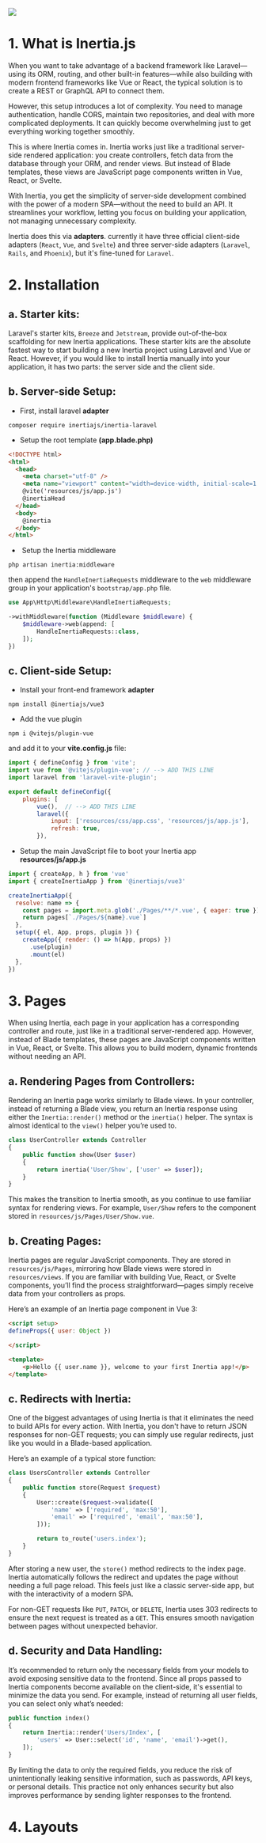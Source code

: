 ![](inertia.png)

# 1. What is Inertia.js

When you want to take advantage of a backend framework like Laravel—using its ORM, routing, and other built-in features—while also building with modern frontend frameworks like Vue or React, the typical solution is to create a REST or GraphQL API to connect them.

However, this setup introduces a lot of complexity. You need to manage authentication, handle CORS, maintain two repositories, and deal with more complicated deployments. It can quickly become overwhelming just to get everything working together smoothly.

This is where Inertia comes in. Inertia works just like a traditional server-side rendered application: you create controllers, fetch data from the database through your ORM, and render views. But instead of Blade templates, these views are JavaScript page components written in Vue, React, or Svelte.

With Inertia, you get the simplicity of server-side development combined with the power of a modern SPA—without the need to build an API. It streamlines your workflow, letting you focus on building your application, not managing unnecessary complexity.

Inertia does this via **adapters**. currently it have three official client-side adapters (`React`, `Vue`, and `Svelte`) and three server-side adapters (`Laravel`, `Rails`, and `Phoenix`), but it's fine-tuned for `Laravel`.

# 2. Installation

## a. Starter kits:

Laravel's starter kits, `Breeze` and `Jetstream`, provide out-of-the-box scaffolding for new Inertia applications. These starter kits are the absolute fastest way to start building a new Inertia project using Laravel and Vue or React. However, if you would like to install Inertia manually into your application, it has two parts: the server side and the client side.

## b. Server-side Setup:

- First, install laravel **adapter**

```shell
composer require inertiajs/inertia-laravel
```

- Setup the root template **(app.blade.php)**

```html
<!DOCTYPE html>
<html>
  <head>
    <meta charset="utf-8" />
    <meta name="viewport" content="width=device-width, initial-scale=1.0, maximum-scale=1.0" />
    @vite('resources/js/app.js')
    @inertiaHead
  </head>
  <body>
    @inertia
  </body>
</html>
```

-  Setup the Inertia middleware

```shell
php artisan inertia:middleware
```

then append the `HandleInertiaRequests` middleware to the `web` middleware group in your application's `bootstrap/app.php` file.

```php
use App\Http\Middleware\HandleInertiaRequests;

->withMiddleware(function (Middleware $middleware) {
    $middleware->web(append: [
        HandleInertiaRequests::class,
    ]);
})
```

## c. Client-side Setup:

- Install your front-end framework **adapter**

```shell
npm install @inertiajs/vue3
```

- Add the vue plugin

```shell
npm i @vitejs/plugin-vue
```

and add it to your **vite.config.js** file:

```js
import { defineConfig } from 'vite';
import vue from '@vitejs/plugin-vue'; // --> ADD THIS LINE
import laravel from 'laravel-vite-plugin';

export default defineConfig({
    plugins: [
        vue(),  // --> ADD THIS LINE
        laravel({
            input: ['resources/css/app.css', 'resources/js/app.js'],
            refresh: true,
        }),
```

- Setup the main JavaScript file to boot your Inertia app **resources/js/app.js**

```js
import { createApp, h } from 'vue'
import { createInertiaApp } from '@inertiajs/vue3'

createInertiaApp({
  resolve: name => {
    const pages = import.meta.glob('./Pages/**/*.vue', { eager: true })
    return pages[`./Pages/${name}.vue`]
  },
  setup({ el, App, props, plugin }) {
    createApp({ render: () => h(App, props) })
      .use(plugin)
      .mount(el)
  },
})
```

# 3. Pages

When using Inertia, each page in your application has a corresponding controller and route, just like in a traditional server-rendered app. However, instead of Blade templates, these pages are JavaScript components written in Vue, React, or Svelte. This allows you to build modern, dynamic frontends without needing an API.

## a. Rendering Pages from Controllers:

Rendering an Inertia page works similarly to Blade views. In your controller, instead of returning a Blade view, you return an Inertia response using either the `Inertia::render()` method or the `inertia()` helper. The syntax is almost identical to the `view()` helper you’re used to.

```php
class UserController extends Controller
{
    public function show(User $user)
    {
        return inertia('User/Show', ['user' => $user]);
    }
}
```

This makes the transition to Inertia smooth, as you continue to use familiar syntax for rendering views. For example, `User/Show` refers to the component stored in `resources/js/Pages/User/Show.vue`.

## b. Creating Pages:

Inertia pages are regular JavaScript components. They are stored in `resources/js/Pages`, mirroring how Blade views were stored in `resources/views`. If you are familiar with building Vue, React, or Svelte components, you’ll find the process straightforward—pages simply receive data from your controllers as props.

Here’s an example of an Inertia page component in Vue 3:

```html
<script setup>
defineProps({ user: Object })

</script>

<template>
    <p>Hello {{ user.name }}, welcome to your first Inertia app!</p>
</template> 
```

## c. Redirects with Inertia:

One of the biggest advantages of using Inertia is that it eliminates the need to build APIs for every action. With Inertia, you don't have to return JSON responses for non-GET requests; you can simply use regular redirects, just like you would in a Blade-based application.

Here’s an example of a typical store function:

```php
class UsersController extends Controller
{
    public function store(Request $request)
    {
        User::create($request->validate([
            'name' => ['required', 'max:50'],
            'email' => ['required', 'email', 'max:50'],
        ]));

        return to_route('users.index');
    }
}
```

After storing a new user, the `store()` method redirects to the index page. Inertia automatically follows the redirect and updates the page without needing a full page reload. This feels just like a classic server-side app, but with the interactivity of a modern SPA.

For non-GET requests like `PUT`, `PATCH`, or `DELETE`, Inertia uses 303 redirects to ensure the next request is treated as a `GET`. This ensures smooth navigation between pages without unexpected behavior.

## d. Security and Data Handling:

It’s recommended to return only the necessary fields from your models to avoid exposing sensitive data to the frontend. Since all props passed to Inertia components become available on the client-side, it's essential to minimize the data you send. For example, instead of returning all user fields, you can select only what’s needed:

```php
public function index()
{
    return Inertia::render('Users/Index', [
        'users' => User::select('id', 'name', 'email')->get(),
    ]);
}
```

By limiting the data to only the required fields, you reduce the risk of unintentionally leaking sensitive information, such as passwords, API keys, or personal details. This practice not only enhances security but also improves performance by sending lighter responses to the frontend.

# 4. Layouts
